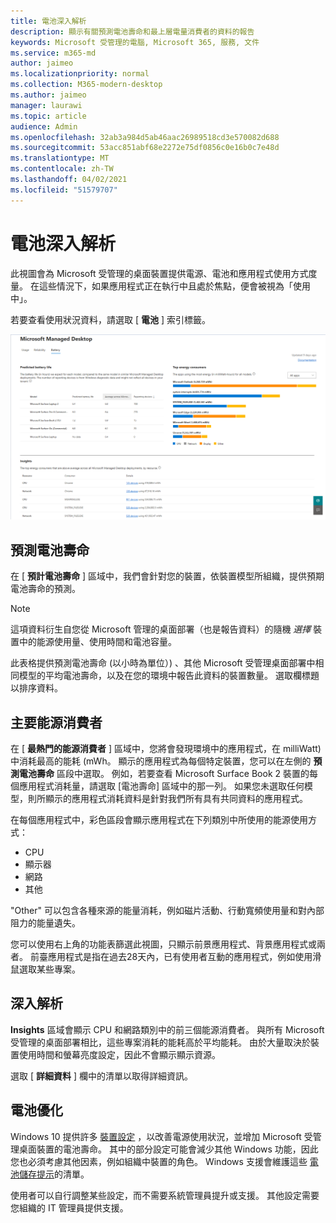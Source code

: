 ```yaml
---
title: 電池深入解析
description: 顯示有關預測電池壽命和最上層電量消費者的資料的報告
keywords: Microsoft 受管理的電腦, Microsoft 365, 服務, 文件
ms.service: m365-md
author: jaimeo
ms.localizationpriority: normal
ms.collection: M365-modern-desktop
ms.author: jaimeo
manager: laurawi
ms.topic: article
audience: Admin
ms.openlocfilehash: 32ab3a984d5ab46aac26989518cd3e570082d688
ms.sourcegitcommit: 53acc851abf68e2272e75df0856c0e16b0c7e48d
ms.translationtype: MT
ms.contentlocale: zh-TW
ms.lasthandoff: 04/02/2021
ms.locfileid: "51579707"
---
```

# <a name="battery-insights"></a>電池深入解析
此視圖會為 Microsoft 受管理的桌面裝置提供電源、電池和應用程式使用方式度量。 在這些情況下，如果應用程式正在執行中且處於焦點，便會被視為「使用中」。

若要查看使用狀況資料，請選取 [ **電池** ] 索引標籤。

![[電池] 窗格：左上方的每個裝置模型的預測電池壽命：左上方 (依應用程式) 右下方（深入）。 右上方的檔連結](../../media/insights_battery.png)

## <a name="predicted-battery-life"></a>預測電池壽命

在 [ **預計電池壽命** ] 區域中，我們會針對您的裝置，依裝置模型所組織，提供預期電池壽命的預測。

> [!NOTE]
> 這項資料衍生自您從 Microsoft 管理的桌面部署（也是報告資料）的隨機 <em>選擇</em> 裝置中的能源使用量、使用時間和電池容量。

此表格提供預測電池壽命 (以小時為單位）) 、其他 Microsoft 受管理桌面部署中相同模型的平均電池壽命，以及在您的環境中報告此資料的裝置數量。 選取欄標題以排序資料。



## <a name="top-energy-consumers"></a>主要能源消費者

在 [ **最熱門的能源消費者** ] 區域中，您將會發現環境中的應用程式，在 milliWatt) 中消耗最高的能耗 (mWh。 顯示的應用程式為每個特定裝置，您可以在左側的 **預測電池壽命** 區段中選取。 例如，若要查看 Microsoft Surface Book 2 裝置的每個應用程式消耗量，請選取 [電池壽命] 區域中的那一列。 如果您未選取任何模型，則所顯示的應用程式消耗資料是針對我們所有具有共同資料的應用程式。

 在每個應用程式中，彩色區段會顯示應用程式在下列類別中所使用的能源使用方式：

- CPU
- 顯示器
- 網路
- 其他

"Other" 可以包含各種來源的能量消耗，例如磁片活動、行動寬頻使用量和對內部阻力的能量遺失。 

您可以使用右上角的功能表篩選此視圖，只顯示前景應用程式、背景應用程式或兩者。 前臺應用程式是指在過去28天內，已有使用者互動的應用程式，例如使用滑鼠選取某些專案。

## <a name="insights"></a>深入解析

**Insights** 區域會顯示 CPU 和網路類別中的前三個能源消費者。 與所有 Microsoft 受管理的桌面部署相比，這些專案消耗的能耗高於平均能耗。 由於大量取決於裝置使用時間和螢幕亮度設定，因此不會顯示顯示資源。 

選取 [ **詳細資料** ] 欄中的清單以取得詳細資訊。

## <a name="battery-optimization"></a>電池優化

Windows 10 提供許多 [裝置設定](https://support.microsoft.com/help/20443/windows-10-battery-saving-tips) ，以改善電源使用狀況，並增加 Microsoft 受管理桌面裝置的電池壽命。 其中的部分設定可能會減少其他 Windows 功能，因此您也必須考慮其他因素，例如組織中裝置的角色。 Windows 支援會維護這些 [電池儲存提示](https://support.microsoft.com/help/20443/windows-10-battery-saving-tips)的清單。

使用者可以自行調整某些設定，而不需要系統管理員提升或支援。 其他設定需要您組織的 IT 管理員提供支援。
